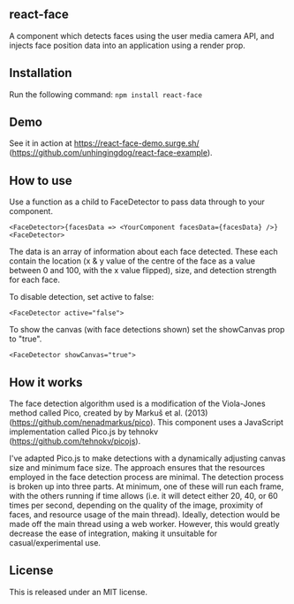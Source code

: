 ## react-face
A component which detects faces using the user media camera API, and injects face position data into an application using a render prop.

## Installation
Run the following command: 
`npm install react-face`

## Demo
See it in action at https://react-face-demo.surge.sh/ (https://github.com/unhingingdog/react-face-example).

## How to use
Use a function as a child to FaceDetector to pass data through to your component. 

`<FaceDetector>{facesData => <YourComponent facesData={facesData} />}<FaceDetector>`

The data is an array of information about each face detected. These each contain the location (x & y value of the centre of the face as a value between 0 and 100, with the x value flipped), size, and detection strength for each face.

To disable detection, set active to false:

`<FaceDetector active="false">`

To show the canvas (with face detections shown) set the showCanvas prop to "true".

`<FaceDetector showCanvas="true">`

## How it works
The face detection algorithm used is a modification of the Viola-Jones method called Pico, created by by Markuš et al. (2013) (https://github.com/nenadmarkus/pico). This component uses a JavaScript implementation called Pico.js by tehnokv (https://github.com/tehnokv/picojs).

I've adapted Pico.js to make detections with a dynamically adjusting canvas size and minimum face size. The approach ensures that the resources employed in the face detection process are minimal. The detection process is broken up into three parts. At minimum, one of these will run each frame, with the others running if time allows (i.e. it will detect either 20, 40, or 60 times per second, depending on the quality of the image, proximity of faces, and resource usage of the main thread). Ideally, detection would be made off the main thread using a web worker. However, this would greatly decrease the ease of integration, making it unsuitable for casual/experimental use.

## License

This is released under an MIT license.

